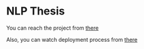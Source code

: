 # NLP Thesis

You can reach the project from [there](http://www.twittersentimentanalysis.net/)

Also, you can watch deployment process from [there](https://www.youtube.com/watch?v=7Ze3vk3LeWM)
